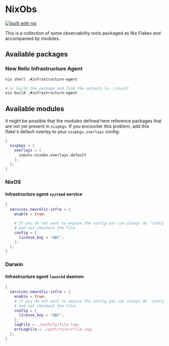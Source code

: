 # NixObs

[![built with nix](https://builtwithnix.org/badge.svg)](https://builtwithnix.org)

This is a collection of some observability tools packaged as Nix Flakes and accompanied by modules.

## Available packages

### New Relic Infrastructure Agent

```sh
nix shell .#infrastructure-agent

# or build the package and find the outputs in ./result
nix build .#infrastructure-agent
```

## Available modules

It might be possible that the modules defined here reference packages that are not yet present in `nixpkgs`. If you encounter this problem, add this flake's default overlay to your `nixpkgs.overlays` config:

```nix
{
  nixpkgs = {
    overlays = [
      inputs.nixobs.overlays.default
    ];
  };
}
```

### NixOS

#### Infrastructure agent `systemd` service

```nix
{
  services.newrelic-infra = {
    enable = true;

    # If you do not want to expose the config you can always do `config = import <PATH>`
    # and not checkout the file.
    config = {
      license_key = "ABC";
    };
  };
}
```

### Darwin

#### Infrastructure agent `launchd` daemon

```nix
{
  services.newrelic-infra = {
    enable = true;
    # If you do not want to expose the config you can always do `config = import <PATH>`
    # and not checkout the file.
    config = {
      license_key = "ABC";
    };
    logFile = ./path/to/file.log;
    errLogFile = ./path/to/errfile.log;
  };
}
```
